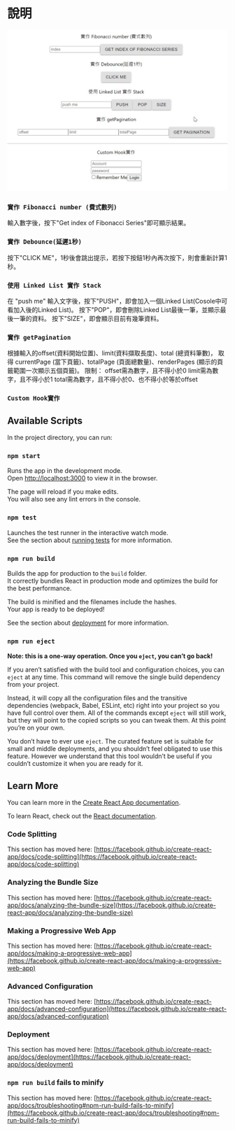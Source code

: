 # 說明

![image](https://github.com/karol-wang/testing/blob/main/testApp.jpg)

### `實作 Fibonacci number (費式數列)`

輸入數字後，按下"Get index of Fibonacci Series"即可顯示結果。

### `實作 Debounce(延遲1秒)`

按下"CLICK ME"，1秒後會跳出提示，若按下按鈕1秒內再次按下，則會重新計算1秒。

### `使用 Linked List 實作 Stack`

在 "push me" 輸入文字後，按下"PUSH"，即會加入一個Linked List(Cosole中可看加入後的Linked List)。
按下"POP"，即會刪除Linked List最後一筆，並顯示最後一筆的資料。
按下"SIZE"，即會顯示目前有幾筆資料。

### `實作 getPagination`

根據輸入的offset(資料開始位置)、limit(資料擷取長度)、total (總資料筆數)，
取得 currentPage (當下頁籤)、totalPage (頁面總數量)、renderPages (顯示的頁籤範圍一次顯示五個頁籤)。
限制：
offset需為數字，且不得小於0
limit需為數字，且不得小於1
total需為數字，且不得小於0、也不得小於等於offset

### `Custom Hook實作`


## Available Scripts

In the project directory, you can run:

### `npm start`

Runs the app in the development mode.\
Open [http://localhost:3000](http://localhost:3000) to view it in the browser.

The page will reload if you make edits.\
You will also see any lint errors in the console.

### `npm test`

Launches the test runner in the interactive watch mode.\
See the section about [running tests](https://facebook.github.io/create-react-app/docs/running-tests) for more information.

### `npm run build`

Builds the app for production to the `build` folder.\
It correctly bundles React in production mode and optimizes the build for the best performance.

The build is minified and the filenames include the hashes.\
Your app is ready to be deployed!

See the section about [deployment](https://facebook.github.io/create-react-app/docs/deployment) for more information.

### `npm run eject`

**Note: this is a one-way operation. Once you `eject`, you can’t go back!**

If you aren’t satisfied with the build tool and configuration choices, you can `eject` at any time. This command will remove the single build dependency from your project.

Instead, it will copy all the configuration files and the transitive dependencies (webpack, Babel, ESLint, etc) right into your project so you have full control over them. All of the commands except `eject` will still work, but they will point to the copied scripts so you can tweak them. At this point you’re on your own.

You don’t have to ever use `eject`. The curated feature set is suitable for small and middle deployments, and you shouldn’t feel obligated to use this feature. However we understand that this tool wouldn’t be useful if you couldn’t customize it when you are ready for it.

## Learn More

You can learn more in the [Create React App documentation](https://facebook.github.io/create-react-app/docs/getting-started).

To learn React, check out the [React documentation](https://reactjs.org/).

### Code Splitting

This section has moved here: [https://facebook.github.io/create-react-app/docs/code-splitting](https://facebook.github.io/create-react-app/docs/code-splitting)

### Analyzing the Bundle Size

This section has moved here: [https://facebook.github.io/create-react-app/docs/analyzing-the-bundle-size](https://facebook.github.io/create-react-app/docs/analyzing-the-bundle-size)

### Making a Progressive Web App

This section has moved here: [https://facebook.github.io/create-react-app/docs/making-a-progressive-web-app](https://facebook.github.io/create-react-app/docs/making-a-progressive-web-app)

### Advanced Configuration

This section has moved here: [https://facebook.github.io/create-react-app/docs/advanced-configuration](https://facebook.github.io/create-react-app/docs/advanced-configuration)

### Deployment

This section has moved here: [https://facebook.github.io/create-react-app/docs/deployment](https://facebook.github.io/create-react-app/docs/deployment)

### `npm run build` fails to minify

This section has moved here: [https://facebook.github.io/create-react-app/docs/troubleshooting#npm-run-build-fails-to-minify](https://facebook.github.io/create-react-app/docs/troubleshooting#npm-run-build-fails-to-minify)
